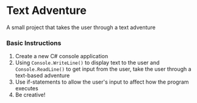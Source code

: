 # Text Adventure
A small project that takes the user through a text adventure

### Basic Instructions
1. Create a new C# console application
2. Using `Console.WriteLine()` to display text to the user and `Console.ReadLine()` to get input from the user, take the user through a text-based adventure
3. Use if-statements to allow the user's input to affect how the program executes
4. Be creative!
